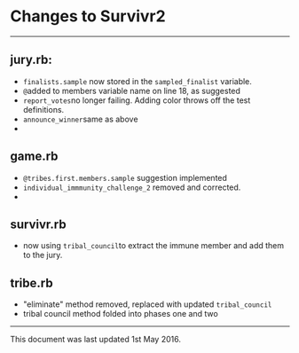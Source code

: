 # Changes to Survivr2
----

## jury.rb:

- `finalists.sample` now stored in the `sampled_finalist` variable.
- `@`added to members variable name on line 18, as suggested
- `report_votes`no longer failing. Adding color throws off the test definitions.
- `announce_winner`same as above
-

## game.rb

- `@tribes.first.members.sample` suggestion implemented
- `individual_immmunity_challenge_2` removed and corrected.
-

## survivr.rb

- now using `tribal_council`to extract the immune member and add them to the jury.

## tribe.rb

- "eliminate" method removed, replaced with updated `tribal_council`
- tribal council method folded into phases one and two




------

This document was last updated 1st May 2016.
